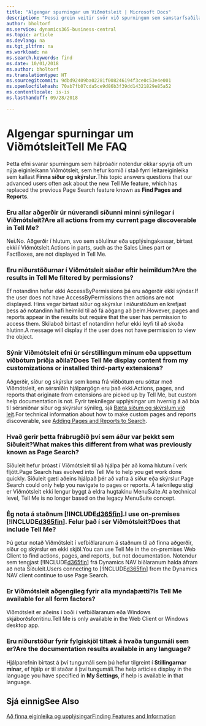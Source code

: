 ```yaml
---
title: "Algengar spurningar um Viðmótsleit | Microsoft Docs"
description: "Þessi grein veitir svör við spurningum sem samstarfsaðilar og viðskiptamenn spyrja oft um Viðmótsleit."
author: bholtorf
ms.service: dynamics365-business-central
ms.topic: article
ms.devlang: na
ms.tgt_pltfrm: na
ms.workload: na
ms.search.keywords: find
ms.date: 10/01/2018
ms.author: bholtorf
ms.translationtype: HT
ms.sourcegitcommit: 9dbd92409ba02281f008246194f3ce0c53e4e001
ms.openlocfilehash: 70ab7fb07cda5ce9d86b3f39dd14321829e85a52
ms.contentlocale: is-is
ms.lasthandoff: 09/28/2018

---
```

# <a name="tell-me-faq"></a><span data-ttu-id="08b5b-103">Algengar spurningar um Viðmótsleit</span><span class="sxs-lookup"><span data-stu-id="08b5b-103">Tell Me FAQ</span></span>
<span data-ttu-id="08b5b-104">Þetta efni svarar spurningum sem háþróaðir notendur okkar spyrja oft um nýja eiginleikann Viðmótsleit, sem hefur komið í stað fyrri leitareiginleika sem kallast **Finna síður og skýrslur**.</span><span class="sxs-lookup"><span data-stu-id="08b5b-104">This topic answers questions that our advanced users often ask about the new Tell Me feature, which has replaced the previous Page Search feature known as **Find Pages and Reports**.</span></span>

### <a name="are-all-actions-from-my-current-page-discoverable-in-tell-me"></a><span data-ttu-id="08b5b-105">Eru allar aðgerðir úr núverandi síðunni minni sýnilegar í Viðmótsleit?</span><span class="sxs-lookup"><span data-stu-id="08b5b-105">Are all actions from my current page discoverable in Tell Me?</span></span>
<span data-ttu-id="08b5b-106">Nei.</span><span class="sxs-lookup"><span data-stu-id="08b5b-106">No.</span></span> <span data-ttu-id="08b5b-107">Aðgerðir í hlutum, svo sem sölulínur eða upplýsingakassar, birtast ekki í Viðmótsleit.</span><span class="sxs-lookup"><span data-stu-id="08b5b-107">Actions in parts, such as the Sales Lines part or FactBoxes, are not displayed in Tell Me.</span></span>

### <a name="are-the-results-in-tell-me-filtered-by-permissions"></a><span data-ttu-id="08b5b-108">Eru niðurstöðurnar í Viðmótsleit síaðar eftir heimildum?</span><span class="sxs-lookup"><span data-stu-id="08b5b-108">Are the results in Tell Me filtered by permissions?</span></span>
<span data-ttu-id="08b5b-109">Ef notandinn hefur ekki AccessByPermissions þá eru aðgerðir ekki sýndar.</span><span class="sxs-lookup"><span data-stu-id="08b5b-109">If the user does not have AccessByPermissions then actions are not displayed.</span></span> <span data-ttu-id="08b5b-110">Hins vegar birtast síður og skýrslur í niðurstöðum en krefjast þess að notandinn hafi heimild til að fá aðgang að þeim.</span><span class="sxs-lookup"><span data-stu-id="08b5b-110">However, pages and reports appear in the results but require that the user has permission to access them.</span></span> <span data-ttu-id="08b5b-111">Skilaboð birtast ef notandinn hefur ekki leyfi til að skoða hlutinn.</span><span class="sxs-lookup"><span data-stu-id="08b5b-111">A message will display if the user does not have permission to view the object.</span></span>

### <a name="does-tell-me-display-content-from-my-customizations-or-installed-third-party-extensions"></a><span data-ttu-id="08b5b-112">Sýnir Viðmótsleit efni úr sérstillingum mínum eða uppsettum viðbótum þriðja aðila?</span><span class="sxs-lookup"><span data-stu-id="08b5b-112">Does Tell Me display content from my customizations or installed third-party extensions?</span></span>
<span data-ttu-id="08b5b-113">Aðgerðir, síður og skýrslur sem koma frá viðbótum eru sóttar með Viðmótsleit, en sérsniðin hjálpargögn eru það ekki.</span><span class="sxs-lookup"><span data-stu-id="08b5b-113">Actions, pages, and reports that originate from extensions are picked up by Tell Me, but custom help documentation is not.</span></span> <span data-ttu-id="08b5b-114">Fyrir tæknilegar upplýsingar um hvernig á að búa til sérsniðnar síður og skýrslur sýnileg, sjá [Bæta síðum og skýrslum við leit](/dynamics365/business-central/dev-itpro/developer/devenv-al-menusuite-functionality).</span><span class="sxs-lookup"><span data-stu-id="08b5b-114">For technical information about how to make custom pages and reports discoverable, see [Adding Pages and Reports to Search](/dynamics365/business-central/dev-itpro/developer/devenv-al-menusuite-functionality).</span></span>

### <a name="what-makes-this-different-from-what-was-previously-known-as-page-search"></a><span data-ttu-id="08b5b-115">Hvað gerir þetta frábrugðið því sem áður var þekkt sem Síðuleit?</span><span class="sxs-lookup"><span data-stu-id="08b5b-115">What makes this different from what was previously known as Page Search?</span></span>
<span data-ttu-id="08b5b-116">Síðuleit hefur þróast í Viðmótsleit til að hjálpa þér að koma hlutum í verk fljótt.</span><span class="sxs-lookup"><span data-stu-id="08b5b-116">Page Search has evolved into Tell Me to help you get work done quickly.</span></span> <span data-ttu-id="08b5b-117">Síðuleit gæti aðeins hjálpað þér að vafra á síður eða skýrslur.</span><span class="sxs-lookup"><span data-stu-id="08b5b-117">Page Search could only help you navigate to pages or reports.</span></span> <span data-ttu-id="08b5b-118">Á tæknilegu stigi er Viðmótsleit ekki lengur byggt á eldra hugtakinu MenuSuite.</span><span class="sxs-lookup"><span data-stu-id="08b5b-118">At a technical level, Tell Me is no longer based on the legacy MenuSuite concept.</span></span>

### <a name="i-use-on-premises-included365finincludesd365finmdmd-does-that-include-tell-me"></a><span data-ttu-id="08b5b-119">Ég nota á staðnum [!INCLUDE[d365fin](includes/d365fin_md.md)].</span><span class="sxs-lookup"><span data-stu-id="08b5b-119">I use on-premises [!INCLUDE[d365fin](includes/d365fin_md.md)].</span></span> <span data-ttu-id="08b5b-120">Felur það í sér Viðmótsleit?</span><span class="sxs-lookup"><span data-stu-id="08b5b-120">Does that include Tell Me?</span></span>
<span data-ttu-id="08b5b-121">Þú getur notað Viðmótsleit í vefbiðlaranum á staðnum til að finna aðgerðir, síður og skýrslur en ekki skjöl.</span><span class="sxs-lookup"><span data-stu-id="08b5b-121">You can use Tell Me in the on-premises Web Client to find actions, pages, and reports, but not documentation.</span></span> <span data-ttu-id="08b5b-122">Notendur sem tengjast [!INCLUDE[d365fin](includes/d365fin_md.md)] frá Dynamics NAV biðlaranum halda áfram að nota Síðuleit.</span><span class="sxs-lookup"><span data-stu-id="08b5b-122">Users connecting to [!INCLUDE[d365fin](includes/d365fin_md.md)] from the Dynamics NAV client continue to use Page Search.</span></span>

### <a name="is-tell-me-available-for-all-form-factors"></a><span data-ttu-id="08b5b-123">Er Viðmótsleit aðgengileg fyrir alla myndaþætti?</span><span class="sxs-lookup"><span data-stu-id="08b5b-123">Is Tell Me available for all form factors?</span></span>
<span data-ttu-id="08b5b-124">Viðmótsleit er aðeins í boði í vefbiðlaranum eða Windows skjáborðsforritinu.</span><span class="sxs-lookup"><span data-stu-id="08b5b-124">Tell Me is only available in the Web Client or Windows desktop app.</span></span>

### <a name="are-the-documentation-results-available-in-any-language"></a><span data-ttu-id="08b5b-125">Eru niðurstöður fyrir fylgiskjöl tiltæk á hvaða tungumáli sem er?</span><span class="sxs-lookup"><span data-stu-id="08b5b-125">Are the documentation results available in any language?</span></span>
<span data-ttu-id="08b5b-126">Hjálparefnin birtast á því tungumáli sem þú hefur tilgreint í **Stillingarnar mínar**, ef hjálp er til staðar á því tungumáli.</span><span class="sxs-lookup"><span data-stu-id="08b5b-126">The help articles display in the language you have specified in **My Settings**, if help is available in that language.</span></span>

## <a name="see-also"></a><span data-ttu-id="08b5b-127">Sjá einnig</span><span class="sxs-lookup"><span data-stu-id="08b5b-127">See Also</span></span>  
[<span data-ttu-id="08b5b-128">Að finna eiginleika og upplýsingar</span><span class="sxs-lookup"><span data-stu-id="08b5b-128">Finding Features and Information</span></span>](ui-search.md)

